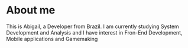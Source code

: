 # About me

This is Abigail, a Developer from Brazil. I am currently studying System Development and Analysis and I have interest in Fron-End Development, Mobile applications and Gamemaking
